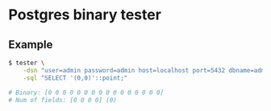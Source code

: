 # Postgres binary tester

## Example

```sh
$ tester \
    -dsn "user=admin password=admin host=localhost port=5432 dbname=admin sslmode=disable" \
    -sql "SELECT '(0,0)'::point;"

# Binary: [0 0 0 0 0 0 0 0 0 0 0 0 0 0 0 0]
# Num of fields: [0 0 0 0] (0)
```

